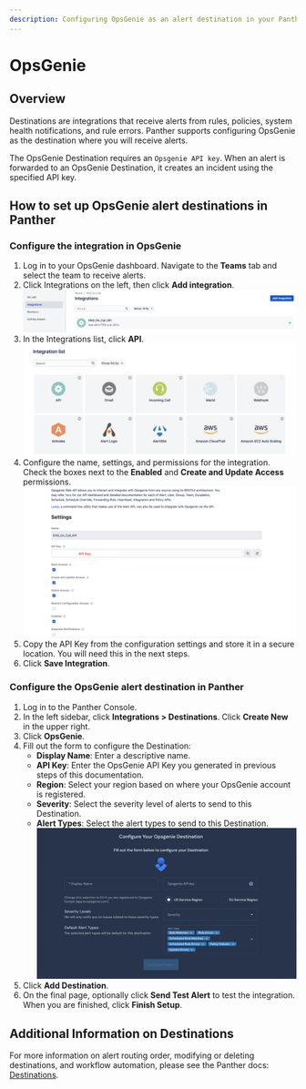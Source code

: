 ```yaml
---
description: Configuring OpsGenie as an alert destination in your Panther Console
---
```


# OpsGenie

## Overview

Destinations are integrations that receive alerts from rules, policies, system health notifications, and rule errors. Panther supports configuring OpsGenie as the destination where you will receive alerts.

The OpsGenie Destination requires an `Opsgenie API key`. When an alert is forwarded to an OpsGenie Destination, it creates an incident using the specified API key.

## How to set up OpsGenie alert destinations in Panther

### Configure the integration in OpsGenie

1. Log in to your OpsGenie dashboard. Navigate to the **Teams** tab and select the team to receive alerts.
2. Click Integrations on the left, then click **Add integration**.\
   ![](../.gitbook/assets/opsgenie-integrations.png)
3. In the Integrations list, click **API**.\
   ![](../.gitbook/assets/opsgenie-integrations-list.png)
4. Configure the name, settings, and permissions for the integration. Check the boxes next to the **Enabled** and **Create and Update Access** permissions.\
   ![](../.gitbook/assets/opsgenie-settings.png)
5. Copy the API Key from the configuration settings and store it in a secure location. You will need this in the next steps.
6. Click **Save Integration**.

### Configure the OpsGenie alert destination in Panther

1. Log in to the Panther Console.
2. In the left sidebar, click **Integrations > Destinations**. Click **Create New** in the upper right.
3. Click **OpsGenie**.
4. Fill out the form to configure the Destination:
   * **Display Name**: Enter a descriptive name.
   * **API Key**: Enter the OpsGenie API Key you generated in previous steps of this documentation.
   * **Region**: Select your region based on where your OpsGenie account is registered.
   * **Severity**: Select the severity level of alerts to send to this Destination.
   * **Alert Types**: Select the alert types to send to this Destination.\
     ![](../.gitbook/assets/opsgenie-panther-console.png)
5. Click **Add Destination**.
6. On the final page, optionally click **Send Test Alert** to test the integration. When you are finished, click **Finish Setup**.

## Additional Information on Destinations

For more information on alert routing order, modifying or deleting destinations, and workflow automation, please see the Panther docs: [Destinations](https://docs.panther.com/destinations).
